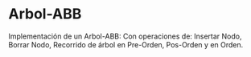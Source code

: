 # Arbol-ABB
Implementación de un Arbol-ABB: Con operaciones de: Insertar Nodo, Borrar Nodo, Recorrido de árbol en Pre-Orden, Pos-Orden   y en Orden.
